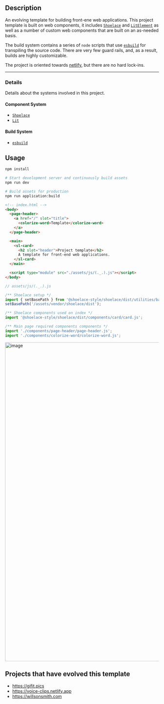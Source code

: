 <!-- # 🍋 yuzu


// Why
Launch your `[ Website, Extension, Application, ...rest ]`


// Wh -->

## Description

An evolving template for building front-ene web applications. This project template is built on web components, it includes [`Shoelace`](https://shoelace.style/) and [`LitElement`](https://lit.dev/) as well as a number of custom web components that are built on an as-needed basis.

The build system contains a series of `node` scripts that use [`esbuild`](https://esbuild.github.io/) for transpiling the source code. There are very few guard rails, and, as a result, builds are highly customizable.

The project is oriented towards [netlify](https://www.netlify.com), but there are no hard lock-ins.

---

### Details

Details about the systems involved in this project.

#### Component System

- [`Shoelace`](https://shoelace.style/)
- [`Lit`](https://lit.dev/)

#### Build System

- [`esbuild`](https://esbuild.github.io/)

## Usage

```sh
npm install
```

```sh
# Start development server and continuously build assets
npm run dev

# Build assets for production
npm run application:build
```

```html
<!-- index.html -->
<body>
  <page-header>
    <a href="/" slot="title">
      <colorize-word>Template</colorize-word>
    </a>
  </page-header>

  <main>
    <sl-card>
      <h2 slot="header">Project template</h2>
      A template for front-end web applications.
    </sl-card>
  </main>

  <script type="module" src="./assets/js/(._.).js"></script>
</body>
```

```js
// assets/js/(._.).js

/** Shoelace setup */
import { setBasePath } from '@shoelace-style/shoelace/dist/utilities/base-path.js';
setBasePath('/assets/vendor/shoelace/dist');

/** Shoelace components used on index */
import '@shoelace-style/shoelace/dist/components/card/card.js';

/** Main page required components components */
import './components/page-header/page-header.js';
import './components/colorize-word/colorize-word.js';
```

<img width="1040" alt="image" src="https://user-images.githubusercontent.com/1087756/167305378-ef61531a-2bc7-42ff-9192-011dd7a3fe37.png">

## Projects that have evolved this template

- https://gifit.pics
- https://voice-clips.netlify.app
- https://willsonsmith.com
